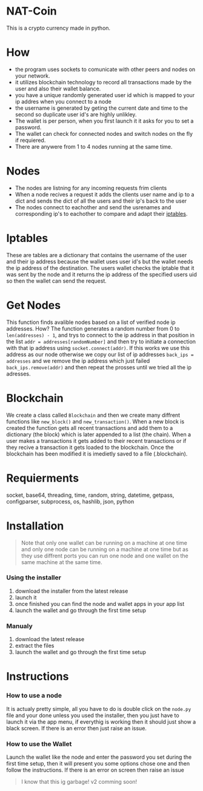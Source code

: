 # NAT-Coin
This is a crypto currency made in python.

# How
- the program uses sockets to comunicate with other peers and nodes on your network.
- it utilizes blockchain technology to record all transactions made by the user and also their wallet balance.
- you have a unique randomly generated user id which is mapped to your ip addres when you connect to a node
- the username is generated by geting the current date and time to the second so duplicate user id's are highly unlikley.
- The wallet is per person, when you first launch it it asks for you to set a password.
- The wallet can check for connected nodes and switch nodes on the fly if requiered.
- There are anywere from 1 to 4 nodes running at the same time.

# Nodes
- The nodes are listning for any incoming requests frim clients
- When a node recives a request it adds the clients user name and ip to a dict and sends the dict of all the users and
their ip's back to the user
- The nodes connect to eachother and send the usrenames and corresponding ip's to eachother to compare and adapt their [iptables](#iptables).

# Iptables
These are tables are a dictionary that contains the username of the user and their ip address because the wallet uses user id's but the wallet needs the ip address of the destination. The users wallet checks the iptable that it was sent by the node and it returns the ip address of the specified users uid so then the wallet can send the request.

# Get Nodes
This function finds avalible nodes based on a list of verified node ip addresses. How? The function generates a random number from 0 to `len(addresses) - 1`, and trys to connect to the ip address in that position in the list `addr = addresses[randomNumber]` and then try to initiate a connection with that ip address using `socket.connect(addr)`. If this works we use this address as our node otherwise we copy our list of ip addresses `back_ips = addresses` and we remove the ip address which just failed `back_ips.remove(addr)` and then repeat the prosses until we tried all the ip adresses.

# Blockchain
We create a class called `Blockchain` and then we create many diffrent functions like `new_block()` and `new_transaction()`. When a new block is created the function gets all recent transactions and add them to a dictionary (the block) which is later appended to a list (the chain). When a user makes a transactions it gets added to their recent transactions or if they recive a transaction it gets loaded to the blockchain. Once the blockchain has been modified it is imedietly saved to a file (.blockchain).

# Requierments
socket, base64, threading, time, random, string, datetime, getpass, configparser, subprocess, os, hashlib, json, python

# Installation

> Note that only one wallet can be running on a machine at one time and only one node can be running on a machine at one time but as they use diffrent ports you can run one node and one wallet on the same machine at the same time. 

### Using the installer
1. download the installer from the latest release
2. launch it
3. once finished you can find the node and wallet apps in your app list
4. launch the wallet and go through the first time setup

### Manualy
1. download the latest release
2. extract the files
4. launch the wallet and go through the first time setup
 
# Instructions

### How to use a node
It is actualy pretty simple, all you have to do is double click on the `node.py` file and your done unless you used the installer, then you just have to launch it via the app menu, if everythig is working then it should just show a black screen. If there is an error then just raise an issue.

### How to use the Wallet
Launch the wallet like the node and enter the password you set during the first time setup, then it will present you some options chose one and then follow the instructions. If there is an error on screen then raise an issue

> I know that this ig garbage!
> v2 comming soon!
